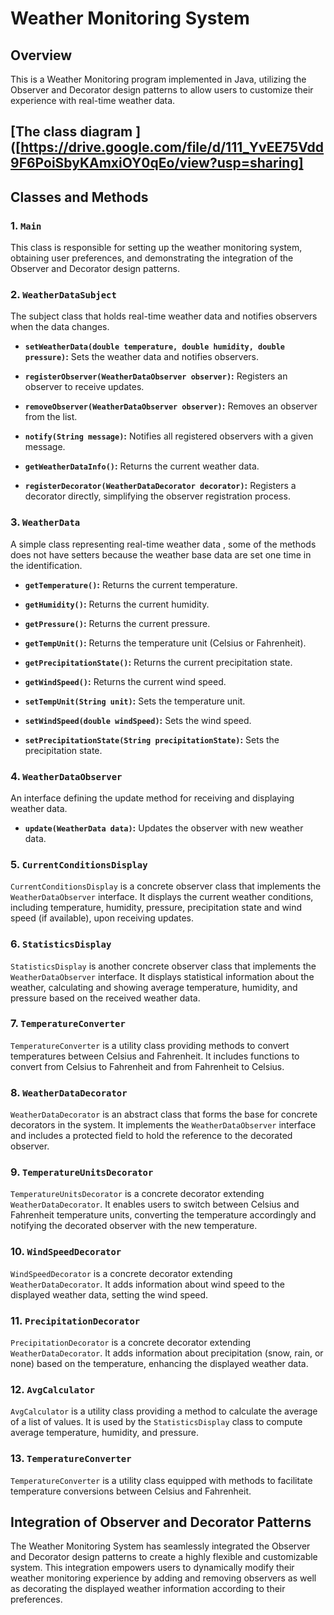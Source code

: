# Weather Monitoring System

## Overview

This is a Weather Monitoring program implemented in Java, utilizing the Observer and Decorator design patterns to allow users to customize their experience with real-time weather data.

## [The class diagram ]([https://drive.google.com/file/d/111_YvEE75Vdd9F6PoiSbyKAmxiOY0qEo/view?usp=sharing]

## Classes and Methods

### 1. `Main`

This class is responsible for setting up the weather monitoring system, obtaining user preferences, and demonstrating the integration of the Observer and Decorator design patterns.

### 2. `WeatherDataSubject`

The subject class that holds real-time weather data and notifies observers when the data changes.

- **`setWeatherData(double temperature, double humidity, double pressure)`:** Sets the weather data and notifies observers.
  
- **`registerObserver(WeatherDataObserver observer)`:** Registers an observer to receive updates.

- **`removeObserver(WeatherDataObserver observer)`:** Removes an observer from the list.

- **`notify(String message)`:** Notifies all registered observers with a given message.

- **`getWeatherDataInfo()`:** Returns the current weather data.

- **`registerDecorator(WeatherDataDecorator decorator)`:** Registers a decorator directly, simplifying the observer registration process.

### 3. `WeatherData`

A simple class representing real-time weather data , some of the methods does not have setters because the weather base data are set one time in the identification.

- **`getTemperature()`:** Returns the current temperature.

- **`getHumidity()`:** Returns the current humidity.

- **`getPressure()`:** Returns the current pressure.

- **`getTempUnit()`:** Returns the temperature unit (Celsius or Fahrenheit).

- **`getPrecipitationState()`:** Returns the current precipitation state.

- **`getWindSpeed()`:** Returns the current wind speed.

- **`setTempUnit(String unit)`:** Sets the temperature unit.

- **`setWindSpeed(double windSpeed)`:** Sets the wind speed.

- **`setPrecipitationState(String precipitationState)`:** Sets the precipitation state.

### 4. `WeatherDataObserver`

An interface defining the update method for receiving and displaying weather data.

- **`update(WeatherData data)`:** Updates the observer with new weather data.

### 5. `CurrentConditionsDisplay`

`CurrentConditionsDisplay` is a concrete observer class that implements the `WeatherDataObserver` interface. It displays the current weather conditions, including temperature, humidity, pressure, precipitation state and wind speed (if available), upon receiving updates.

### 6. `StatisticsDisplay`

`StatisticsDisplay` is another concrete observer class that implements the `WeatherDataObserver` interface. It displays statistical information about the weather, calculating and showing average temperature, humidity, and pressure based on the received weather data.

### 7. `TemperatureConverter`

`TemperatureConverter` is a utility class providing methods to convert temperatures between Celsius and Fahrenheit. It includes functions to convert from Celsius to Fahrenheit and from Fahrenheit to Celsius.

### 8. `WeatherDataDecorator`

`WeatherDataDecorator` is an abstract class that forms the base for concrete decorators in the system. It implements the `WeatherDataObserver` interface and includes a protected field to hold the reference to the decorated observer.

### 9. `TemperatureUnitsDecorator`

`TemperatureUnitsDecorator` is a concrete decorator extending `WeatherDataDecorator`. It enables users to switch between Celsius and Fahrenheit temperature units, converting the temperature accordingly and notifying the decorated observer with the new temperature.

### 10. `WindSpeedDecorator`

`WindSpeedDecorator` is a concrete decorator extending `WeatherDataDecorator`. It adds information about wind speed to the displayed weather data, setting the wind speed.

### 11. `PrecipitationDecorator`

`PrecipitationDecorator` is a concrete decorator extending `WeatherDataDecorator`. It adds information about precipitation (snow, rain, or none) based on the temperature, enhancing the displayed weather data.

### 12. `AvgCalculator`

`AvgCalculator` is a utility class providing a method to calculate the average of a list of values. It is used by the `StatisticsDisplay` class to compute average temperature, humidity, and pressure.

### 13. `TemperatureConverter`

`TemperatureConverter` is a utility class equipped with methods to facilitate temperature conversions between Celsius and Fahrenheit.

## Integration of Observer and Decorator Patterns

The Weather Monitoring System has seamlessly integrated the Observer and Decorator design patterns to create a highly flexible and customizable system. This integration empowers users to dynamically modify their weather monitoring experience by adding and removing observers as well as decorating the displayed weather information according to their preferences.
